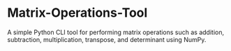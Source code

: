 # Matrix-Operations-Tool
A simple Python CLI tool for performing matrix operations such as addition, subtraction, multiplication, transpose, and determinant using NumPy.
